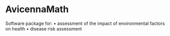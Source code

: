 # AvicennaMath
Software package for: • assessment of the impact of environmental factors on health • disease risk assessment
